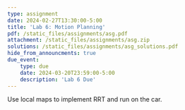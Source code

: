 ```yaml
---
type: assignment
date: 2024-02-27T13:30:00-5:00
title: 'Lab 6: Motion Planning'
pdf: /static_files/assignments/asg.pdf
attachment: /static_files/assignments/asg.zip
solutions: /static_files/assignments/asg_solutions.pdf
hide_from_announcments: true
due_event: 
    type: due
    date: 2024-03-20T23:59:00-5:00
    description: 'Lab 6 Due'
---
```

Use local maps to implement RRT and run on the car.
